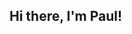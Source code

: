 ## Hi there, I'm Paul!

<!--

- 👋 I’m a Semiconductor Engineer with a passion for data analysis and data-driven decision making. Over the years, I've honed my skills in ensuring the highest quality standards in semiconductor manufacturing, but what truly excites me is diving deep into data to uncover insights and drive improvements.
- 🔍 My favorite part of my experience has always been working with data. Whether it's setting and analyzing process experiments, identifying trends, setting up KPI dashboards, or making data-driven decisions to enhance product quality, I thrive on turning raw data into actionable insights.
-🚀 Now, I'm eager to shift my career towards data science and analysis, where I can focus even more on my passion for data. I'm currently expanding my skill set in data science, machine learning, and advanced analytics to make this transition.
- 💡 I'm excited to connect with fellow data enthusiasts and professionals in the field. Let's collaborate and make data-driven decisions that lead to innovation and excellence!
-->
